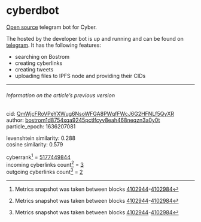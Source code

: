 # cyberdbot

[Open source](https://github.com/Snedashkovsky/cyberdBot) telegram bot for Cyber.

The hosted by the developer bot is up and running and can be found on [telegram](https://t.me/cyberdbot). It has the following features:

- searching on Bostrom
- creating cyberlinks
- creating tweets
- uploading files to IPFS node and providing their CIDs

---

###### Information on the article’s previous version  

cid: [QmWjcFRoVPeYXWug6NsoWFGA8PWqfFWcJ6G2HFNLf5QyXR](https://cyb.ai/ipfs/QmWjcFRoVPeYXWug6NsoWFGA8PWqfFWcJ6G2HFNLf5QyXR)  
author: [bostrom1d8754xqa9245pctlfcyv8eah468neqzn3a0y0t](https://cyb.ai/network/bostrom/contract/bostrom1d8754xqa9245pctlfcyv8eah468neqzn3a0y0t)  
particle_epoch: 1636207081  

levenshtein similarity: 0.288  
cosine similarity: 0.579  

cyberrank[^1] = [5177449844](https://lcd.bostrom.cybernode.ai/cyber/rank/v1beta1/rank/rank/QmWjcFRoVPeYXWug6NsoWFGA8PWqfFWcJ6G2HFNLf5QyXR)  
incoming cyberlinks count[^1] = [3](https://lcd.bostrom.cybernode.ai/cyber/rank/v1beta1/rank/backlinks/QmWjcFRoVPeYXWug6NsoWFGA8PWqfFWcJ6G2HFNLf5QyXR?pagination.page=0&pagination.per_page=1000)  
outgoing cyberlinks count[^1] = [2](https://lcd.bostrom.cybernode.ai/cyber/rank/v1beta1/rank/search/QmWjcFRoVPeYXWug6NsoWFGA8PWqfFWcJ6G2HFNLf5QyXR??pagination.page=0&pagination.per_page=1000)  

[^1]: Metrics snapshot was taken between blocks [4102944](https://cyb.ai/network/bostrom/block/4102944)-[4102984](https://cyb.ai/network/bostrom/block/4102984)

